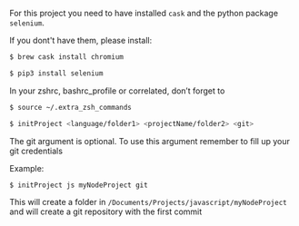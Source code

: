 For this project you need to have installed `cask` and the python package `selenium`.

If you dont't have them, please install:

```bash
$ brew cask install chromium
```

```bash	
$ pip3 install selenium
```

In your zshrc, bashrc_profile or correlated, don’t forget to 

```bash
$ source ~/.extra_zsh_commands
```

```bash
$ initProject <language/folder1> <projectName/folder2> <git>
```

The git argument is optional. To use this argument remember to fill up your git credentials


Example:

```bash
$ initProject js myNodeProject git
```

This will create a folder in `/Documents/Projects/javascript/myNodeProject`
and will create a git repository with the first commit
